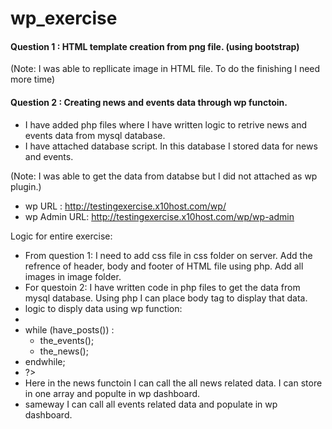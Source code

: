 # wp_exercise

#### Question 1 : HTML template creation from png file. (using bootstrap)

(Note: I was able to repllicate image in HTML file. To do the finishing I need more time)

#### Question 2 : Creating news and events data through wp functoin.

- I have added php files where I have written logic to retrive news and events data from mysql database.
- I have attached database script. In this database I stored data for news and events.

(Note: I was able to get the data from databse but I did not attached as wp plugin.)

- wp URL : http://testingexercise.x10host.com/wp/
- wp Admin URL: http://testingexercise.x10host.com/wp/wp-admin

Logic for entire exercise:

- From question 1: I need to add css file in css folder on server. Add the refrence of header, body and footer of HTML file using php. Add all images in image folder.
- For questoin 2: I have written code in php files to get the data from mysql database. Using php I can place body tag to display that data.
- logic to disply data using wp function:
- <?php query_posts($query_string);
- while (have_posts()) :
    -  the_events();
    -  the_news();
- endwhile;
- ?>
- Here in the news functoin I can call the all news related data. I can store in one array and populte in wp dashboard.
- sameway I can call all events related data and populate in wp dashboard.

